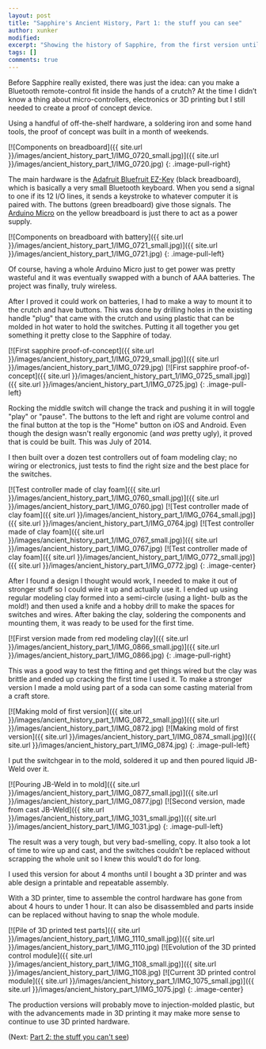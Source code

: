 ```yaml
---
layout: post
title: "Sapphire's Ancient History, Part 1: the stuff you can see"
author: xunker
modified:
excerpt: "Showing the history of Sapphire, from the first version until now."
tags: []
comments: true
---
```

Before Sapphire really existed, there was just the idea: can you make a Bluetooth remote-control fit inside the hands of a crutch? At the time I didn’t know a thing about micro-controllers, electronics or 3D printing but I still needed to create a proof of concept device.

Using a handful of off-the-shelf hardware, a soldering iron and some hand tools, the proof of concept was built in a month of weekends.

[![Components on breadboard]({{ site.url }}/images/ancient_history_part_1/IMG_0720_small.jpg)]({{ site.url }}/images/ancient_history_part_1/IMG_0720.jpg)
{: .image-pull-right}

The main hardware is the [Adafruit Bluefruit EZ-Key](https://www.adafruit.com/products/1535) (black breadboard), which is basically a very small Bluetooth keyboard. When you send a signal to one if its 12 I/O lines, it sends a keystroke to whatever computer it is paired with. The buttons (green breadboard) give those signals. The [Arduino Micro](https://www.arduino.cc/en/Main/ArduinoBoardMicro) on the yellow breadboard is just there to act as a power supply.

[![Components on breadboard with battery]({{ site.url }}/images/ancient_history_part_1/IMG_0721_small.jpg)]({{ site.url }}/images/ancient_history_part_1/IMG_0721.jpg)
{: .image-pull-left}

Of course, having a whole Arduino Micro just to get power was pretty wasteful and it was eventually swapped with a bunch of AAA batteries. The project was finally, truly wireless.

After I proved it could work on batteries, I had to make a way to mount it to the crutch and have buttons. This was done by drilling holes in the existing handle "plug" that came with the crutch and using plastic that can be molded in hot water to hold the switches. Putting it all together you get something it pretty close to the Sapphire of today.

[![First sapphire proof-of-concept]({{ site.url }}/images/ancient_history_part_1/IMG_0729_small.jpg)]({{ site.url }}/images/ancient_history_part_1/IMG_0729.jpg)
[![First sapphire proof-of-concept]({{ site.url }}/images/ancient_history_part_1/IMG_0725_small.jpg)]({{ site.url }}/images/ancient_history_part_1/IMG_0725.jpg)
{: .image-pull-left}

Rocking the middle switch will change the track and pushing it in will toggle "play" or "pause". The buttons to the left and right are volume control and the final button at the top is the "Home" button on iOS and Android. Even though the design wasn't really ergonomic (and *was* pretty ugly), it proved that is could be built. This was July of 2014.

I then built over a dozen test controllers out of foam modeling clay; no wiring or electronics, just tests to find the right size and the best place for the switches.

[![Test controller made of clay foam]({{ site.url }}/images/ancient_history_part_1/IMG_0760_small.jpg)]({{ site.url }}/images/ancient_history_part_1/IMG_0760.jpg)
[![Test controller made of clay foam]({{ site.url }}/images/ancient_history_part_1/IMG_0764_small.jpg)]({{ site.url }}/images/ancient_history_part_1/IMG_0764.jpg)
[![Test controller made of clay foam]({{ site.url }}/images/ancient_history_part_1/IMG_0767_small.jpg)]({{ site.url }}/images/ancient_history_part_1/IMG_0767.jpg)
[![Test controller made of clay foam]({{ site.url }}/images/ancient_history_part_1/IMG_0772_small.jpg)]({{ site.url }}/images/ancient_history_part_1/IMG_0772.jpg)
{: .image-center}

After I found a design I thought would work, I needed to make it out of stronger stuff so I could wire it up and actually use it. I ended up using regular modeling clay formed into a semi-circle (using a light- bulb as the mold!) and then used a knife and a hobby drill to make the spaces for switches and wires. After baking the clay, soldering the components and mounting them, it was ready to be used for the first time.

[![First version made from red modeling clay]({{ site.url }}/images/ancient_history_part_1/IMG_0866_small.jpg)]({{ site.url }}/images/ancient_history_part_1/IMG_0866.jpg)
{: .image-pull-right}

This was a good way to test the fitting and get things wired but the clay was brittle and ended up cracking the first time I used it. To make a stronger version I made a mold using part of a soda can some casting material from a craft store.

[![Making mold of first version]({{ site.url }}/images/ancient_history_part_1/IMG_0872_small.jpg)]({{ site.url }}/images/ancient_history_part_1/IMG_0872.jpg)
[![Making mold of first version]({{ site.url }}/images/ancient_history_part_1/IMG_0874_small.jpg)]({{ site.url }}/images/ancient_history_part_1/IMG_0874.jpg)
{: .image-pull-left}

I put the switchgear in to the mold, soldered it up and then poured liquid JB-Weld over it.

[![Pouring JB-Weld in to mold]({{ site.url }}/images/ancient_history_part_1/IMG_0877_small.jpg)]({{ site.url }}/images/ancient_history_part_1/IMG_0877.jpg)
[![Second version, made from cast JB-Weld]({{ site.url }}/images/ancient_history_part_1/IMG_1031_small.jpg)]({{ site.url }}/images/ancient_history_part_1/IMG_1031.jpg)
{: .image-pull-left}

The result was a very tough, but very bad-smelling, copy. It also took a lot of time to wire up and cast, and the switches couldn’t be replaced without scrapping the whole unit so I knew this would’t do for long.

I used this version for about 4 months until I bought a 3D printer and was able design a printable and repeatable assembly.

With a 3D printer, time to assemble the control hardware has gone from about 4 hours to under 1 hour. It can also be disassembled and parts inside can be replaced without having to snap the whole module.

[![Pile of 3D printed test parts]({{ site.url }}/images/ancient_history_part_1/IMG_1110_small.jpg)]({{ site.url }}/images/ancient_history_part_1/IMG_1110.jpg)
[![Evolution of the 3D printed control module]({{ site.url }}/images/ancient_history_part_1/IMG_1108_small.jpg)]({{ site.url }}/images/ancient_history_part_1/IMG_1108.jpg)
[![Current 3D printed control module]({{ site.url }}/images/ancient_history_part_1/IMG_1075_small.jpg)]({{ site.url }}/images/ancient_history_part_1/IMG_1075.jpg)
{: .image-center}

The production versions will probably move to injection-molded plastic, but with the advancements made in 3D printing it may make more sense to continue to use 3D printed hardware.

(Next: [Part 2: the stuff you can't see]({{site.url}}/ancient-history-part-2/))